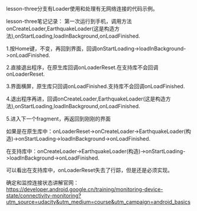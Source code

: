lesson-three分支有Loader使用和处理有无网络连接的代码示例。

lesson-three笔记记录：
第一次运行到手机，调用方法onCreateLoader,EarthquakeLoader(这是构造方法),onStartLoading,loadInBackground,onLoadFinished.

1.按Home键，不变，再回到界面，回调onStartLoading->loadInBackground->onLoadFinished.

2.直接退出程序，在原生库回调onLoaderReset.在支持库不会回调onLoaderReset.

3.界面横屏，原生库只回调onLoadFinished.支持库不会回调onLoadFinished.

4.退出程序再进，回调onCreateLoader,EarthquakeLoader(这是构造方法),onStartLoading,loadInBackground,onLoadFinished.

5.进入下一个fragment，再返回到刚刚的界面

如果是在原生库中：onLoaderReset->onCreateLoader->EarthquakeLoader(构造)->onStartLoading->loadInBackground->onLoadFinished.

在支持库中：onCreateLoader->EarthquakeLoader(构造)->onStartLoading->loadInBackground->onLoadFinished.

可以看出在支持库中，onLoaderReset失去了行踪，但是还是必须实现。

确定和监控连接状态讲解官网：https://developer.android.google.cn/training/monitoring-device-state/connectivity-monitoring?utm_source=udacity&utm_medium=course&utm_campaign=android_basics
